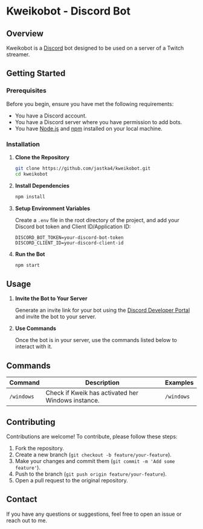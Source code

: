 # Kweikobot - Discord Bot

## Overview

Kweikobot is a [Discord](https://discord.com/) bot designed to be used on a server of a Twitch streamer.

## Getting Started

### Prerequisites

Before you begin, ensure you have met the following requirements:

- You have a Discord account.
- You have a Discord server where you have permission to add bots.
- You have [Node.js](https://nodejs.org/) and [npm](https://www.npmjs.com/) installed on your local machine.

### Installation

1. **Clone the Repository**

   ```bash
   git clone https://github.com/jastka4/kweikobot.git
   cd kweikobot
   ```

2. **Install Dependencies**

   ```bash
   npm install
   ```

3. **Setup Environment Variables**

   Create a `.env` file in the root directory of the project, and add your Discord bot token and Client ID/Application ID:

   ```env
   DISCORD_BOT_TOKEN=your-discord-bot-token
   DISCORD_CLIENT_ID=your-discord-client-id
   ```

4. **Run the Bot**

   ```bash
   npm start
   ```

## Usage

1. **Invite the Bot to Your Server**

   Generate an invite link for your bot using the [Discord Developer Portal](https://discord.com/developers/applications) and invite the bot to your server.

2. **Use Commands**

   Once the bot is in your server, use the commands listed below to interact with it.

## Commands

| Command    | Description                                        | Examples   |
| ---------- | -------------------------------------------------- | ---------- |
| `/windows` | Check if Kweik has activated her Windows instance. | `/windows` |

## Contributing

Contributions are welcome! To contribute, please follow these steps:

1. Fork the repository.
2. Create a new branch (`git checkout -b feature/your-feature`).
3. Make your changes and commit them (`git commit -m 'Add some feature'`).
4. Push to the branch (`git push origin feature/your-feature`).
5. Open a pull request to the original repository.

## Contact

If you have any questions or suggestions, feel free to open an issue or reach out to me.
